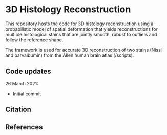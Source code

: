 # 3D Histology Reconstruction

This repository hosts the code for 3D histology reconstruction using a probabilistic model of spatial deformation that yields 
reconstructions for multiple histological stains that are jointly smooth, robust to outliers and follow the reference shape.

The framework is used for accurate 3D reconstruction of two stains (Nissl and parvalbumin) from the Allen human brain atlas (/scripts).  


## Code updates

26 March 2021:
- Initial commit

## Citation

## References

